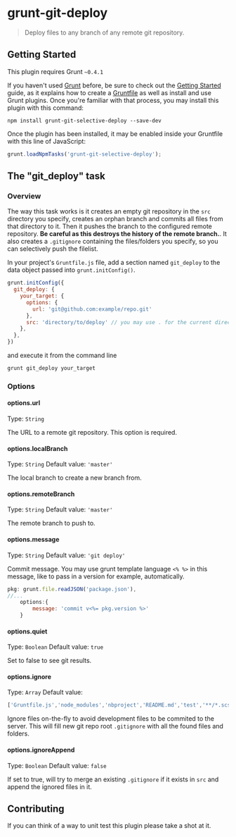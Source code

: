 # grunt-git-deploy

> Deploy files to any branch of any remote git repository.

## Getting Started

This plugin requires Grunt `~0.4.1`

If you haven't used [Grunt](http://gruntjs.com/) before, be sure to check out the [Getting Started](http://gruntjs.com/getting-started) guide, as it explains how to create a [Gruntfile](http://gruntjs.com/sample-gruntfile) as well as install and use Grunt plugins. Once you're familiar with that process, you may install this plugin with this command:

```shell
npm install grunt-git-selective-deploy --save-dev
```

Once the plugin has been installed, it may be enabled inside your Gruntfile with this line of JavaScript:

```js
grunt.loadNpmTasks('grunt-git-selective-deploy');
```

## The "git_deploy" task

### Overview

The way this task works is it creates an empty git repository in the `src` directory you specify, creates an orphan branch and commits all files from that directory to it.
Then it pushes the branch to the configured remote repository. **Be careful as this destroys the history of the remote branch.**. It also creates a `.gitignore` containing
the files/folders you specify, so you can selectively push the filelist.

In your project's `Gruntfile.js` file, add a section named `git_deploy` to the data object passed into `grunt.initConfig()`.

```js
grunt.initConfig({
  git_deploy: {
    your_target: {
      options: {
        url: 'git@github.com:example/repo.git'
      },
      src: 'directory/to/deploy' // you may use . for the current directory that Gruntfile.js is
    },
  },
})
```

and execute it from the command line

```bash
grunt git_deploy your_target
```

### Options

#### options.url

Type: `String`

The URL to a remote git repository. This option is required.

#### options.localBranch

Type: `String`
Default value: `'master'`

The local branch to create a new branch from.

#### options.remoteBranch

Type: `String`
Default value: `'master'`

The remote branch to push to.

#### options.message

Type: `String`
Default value: `'git deploy'`

Commit message. You may use grunt template language `<% %>` in this message, like to pass in a version for example, automatically.

```js
pkg: grunt.file.readJSON('package.json'),
//...
    options:{
        message: 'commit v<%= pkg.version %>'
    }
```

#### options.quiet

Type: `Boolean`
Default value: `true`

Set to false to see git results.

#### options.ignore

Type: `Array`
Default value:

```js
['Gruntfile.js','node_modules','nbproject','README.md','test','**/*.scss','**/*.sass','.sass-cache','.idea','.DS_Store','config.rb']
```

Ignore files on-the-fly to avoid development files to be commited to the server. This will fill new git repo root `.gitignore` with
all the found files and folders.

#### options.ignoreAppend

Type: `Boolean`
Default value: `false`

If set to true, will try to merge an existing `.gitignore` if it exists in `src` and append the ignored files in it.

## Contributing

If you can think of a way to unit test this plugin please take a shot at it.